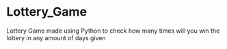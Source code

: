 # Lottery_Game
Lottery Game made using Python to check how many times will you win the lottery in any amount of days given
